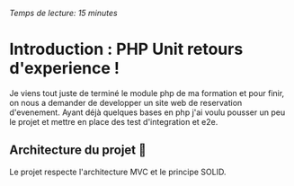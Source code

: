 
<i>Temps de lecture: 15 minutes</i>

# Introduction : PHP Unit retours d'experience !

Je viens tout juste de terminé le module php de ma formation et pour finir, on nous a demander de developper un site web de reservation d'evenement. Ayant déjà quelques bases en php j'ai voulu pousser un peu le projet et mettre en place des test d'integration et e2e.

## Architecture du projet 🔎

Le projet respecte l'architecture MVC et le principe SOLID.

```


```
